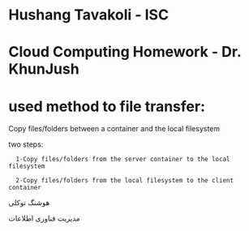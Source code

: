 # Hushang Tavakoli - ISC
 
# Cloud Computing Homework - Dr. KhunJush

 # used method to file transfer:
 Copy files/folders between a container and the local filesystem
 
 two steps:
 
      1-Copy files/folders from the server container to the local filesystem
      
      2-Copy files/folders from the local filesystem to the client container
      
هوشنگ توکلی

مدیریت فناوری اطلاعات
